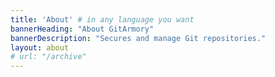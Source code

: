 ```yaml
---
title: 'About' # in any language you want
bannerHeading: "About GitArmory"
bannerDescription: "Secures and manage Git repositories."
layout: about
# url: "/archive"
---
```


